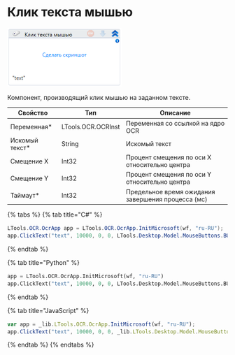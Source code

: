 # Клик текста мышью

![](<../../../.gitbook/assets/image (137).png>)

Компонент, производящий клик мышью на заданном тексте.

| Свойство        | Тип                | Описание                                           |
| --------------- | ------------------ | -------------------------------------------------- |
| Переменная\*    | LTools.OCR.OCRInst | Переменная со ссылкой на ядро OCR                  |
| Искомый текст\* | String             | Искомый текст                                      |
| Смещение X      | Int32              | Процент смещения по оси X относительно центра      |
| Смещение Y      | Int32              | Процент смещения по оси Y относительно центра      |
| Таймаут\*       | Int32              | Предельное время ожидания завершения процесса (мс) |

{% tabs %}
{% tab title="C#" %}
```csharp
LTools.OCR.OcrApp app = LTools.OCR.OcrApp.InitMicrosoft(wf, "ru-RU");
app.ClickText("text", 10000, 0, 0, LTools.Desktop.Model.MouseButtons.BUTTON_LEFT);
```
{% endtab %}

{% tab title="Python" %}
```python
app = LTools.OCR.OcrApp.InitMicrosoft(wf, "ru-RU")
app.ClickText("text", 10000, 0, 0, LTools.Desktop.Model.MouseButtons.BUTTON_LEFT)
```
{% endtab %}

{% tab title="JavaScript" %}
```javascript
var app = _lib.LTools.OCR.OcrApp.InitMicrosoft(wf, "ru-RU");
app.ClickText("text", 10000, 0, 0, _lib.LTools.Desktop.Model.MouseButtons.BUTTON_LEFT);
```
{% endtab %}
{% endtabs %}

